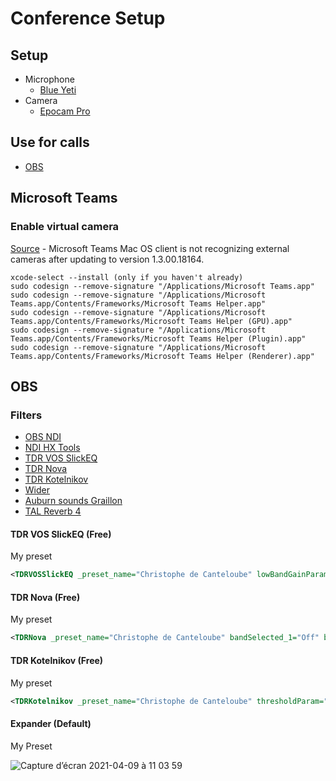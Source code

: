 # Conference Setup

## Setup

- Microphone
  - [Blue Yeti](https://www.bluemic.com/en-us/products/yeti/)
- Camera
  - [Epocam Pro](https://www.elgato.com/en/epoccam)

## Use for calls

- [OBS]()

## Microsoft Teams

### Enable virtual camera

[Source](https://answers.microsoft.com/en-us/msteams/forum/msteams_tfb-msteams_tfmac/microsoft-teams-mac-os-client-is-not-recognizing/d9e863be-d9a4-4d03-a4b8-1b5c7df58828) - Microsoft Teams Mac OS client is not recognizing external cameras after updating to version 1.3.00.18164.
```
xcode-select --install (only if you haven't already)
sudo codesign --remove-signature "/Applications/Microsoft Teams.app"
sudo codesign --remove-signature "/Applications/Microsoft Teams.app/Contents/Frameworks/Microsoft Teams Helper.app"
sudo codesign --remove-signature "/Applications/Microsoft Teams.app/Contents/Frameworks/Microsoft Teams Helper (GPU).app"
sudo codesign --remove-signature "/Applications/Microsoft Teams.app/Contents/Frameworks/Microsoft Teams Helper (Plugin).app"
sudo codesign --remove-signature "/Applications/Microsoft Teams.app/Contents/Frameworks/Microsoft Teams Helper (Renderer).app"
```

## OBS

### Filters

- [OBS NDI](https://obsproject.com/forum/resources/obs-ndi-newtek-ndi%E2%84%A2-integration-into-obs-studio.528/)
- [NDI HX Tools](https://www.newtek.com/ndihx/products/)
- [TDR VOS SlickEQ](https://www.tokyodawn.net/tdr-vos-slickeq/)
- [TDR Nova](https://www.tokyodawn.net/tdr-nova/)
- [TDR Kotelnikov](https://www.tokyodawn.net/tdr-kotelnikov)
- [Wider](https://polyversemusic.com/products/wider)
- [Auburn sounds Graillon](https://www.auburnsounds.com/products/Graillon.html)
- [TAL Reverb 4](https://tal-software.com/products/tal-reverb-4)

#### TDR VOS SlickEQ (Free)

My preset

```xml
<TDRVOSSlickEQ _preset_name="Christophe de Canteloube" lowBandGainParam="7.5" lowBandFreqParam="85" lowBandShapeParam="Bell" midBandGainParam="-4.5" midBandFreqParam="400" highBandGainParam="9.0" highBandFreqParam="5000" highBandShapeParam="Shelf" eqModelParam="German" eqSatParam="On" hpFreqParam="50" outSatModelParam="Deep" outSatDriveParam="9.0" outGainParam="6.0" bypassParam="Off" modeParam="Stereo" lowBandBypassParam="Off" midBandBypassParam="Off" highBandBypassParam="Off" autoGainParam="Off" qualityParam="Live"/>
```

#### TDR Nova (Free)

My preset

```xml
<TDRNova _preset_name="Christophe de Canteloube" bandSelected_1="Off" bandActive_1="On" bandGain_1="0.0" bandQ_1="0.50" bandFreq_1="100" bandType_1="Bell" bandDynActive_1="On" bandDynThreshold_1="-12.0" bandDynRatio_1="10.2" bandDynSplit_1="On" bandDynAttack_1="20" bandDynRelease_1="200" bandSelected_2="Off" bandActive_2="Off" bandGain_2="0.0" bandQ_2="0.60" bandFreq_2="400" bandType_2="Bell" bandDynActive_2="Off" bandDynThreshold_2="0.0" bandDynRatio_2="2.0" bandDynSplit_2="On" bandDynAttack_2="10" bandDynRelease_2="180" bandSelected_3="Off" bandActive_3="Off" bandGain_3="0.0" bandQ_3="0.50" bandFreq_3="2200" bandType_3="Bell" bandDynActive_3="Off" bandDynThreshold_3="0.0" bandDynRatio_3="2.0" bandDynSplit_3="On" bandDynAttack_3="5.0" bandDynRelease_3="160" bandSelected_4="On" bandActive_4="On" bandGain_4="0.0" bandQ_4="1.50" bandFreq_4="4200" bandType_4="Bell" bandDynActive_4="On" bandDynThreshold_4="-25.7" bandDynRatio_4="2.5" bandDynSplit_4="On" bandDynAttack_4="10" bandDynRelease_4="150" hpSelected_master="Off" hpActive_master="Off" hpFreq_master="15" hpType_master="24dB/oct" lpSelected_master="Off" lpActive_master="Off" lpFreq_master="30000" lpType_master="24dB/oct" bandGain_wide="0.0" bandDynActive_wide="Off" bandDynThreshold_wide="0.0" bandDynRatio_wide="1.5" bandDynAttack_wide="8.0" bandDynRelease_wide="200" bypass_master="Off" delta_master="Off" dryMix_master="0.0" gain_master="0.0" eqAutoGainParam="On" qualityParam="Eco" channelsParam="Stereo" analyzerModeParam="Analyzer: In" displayEqRangeParam="-/+ 12 dB" displayFFTRangeParam="48 dB" sidechainModeParam="Int SC" analyzerSpeedParam="Normal"/>
```

#### TDR Kotelnikov (Free)

My preset

```xml
<TDRKotelnikov _preset_name="Christophe de Canteloube" thresholdParam="-25.0" peakCrestParam="RMS" softKneeParam="9.0" ratioParam="2.5" attackParam="8.0" releasePeakParam="80" releaseRMSParam="250" makeUpParam="0.0" dryMixParam="off" dryWetParam="0.0" dryMixModeParam="Dry Mix" outGainParam="3.0" keyHPFrequencyParam="100" keyHPSlopeParam="6dB/Oct" keyStereoDiffParam="80" deltaParam="Off" bypassParam="Off" qualityParam="Eco" modeParam="Stereo" grDispScaleParam="3" grDispModeParam="Gain Reduction"/>
```

#### Expander (Default)

My Preset

![Capture d’écran 2021-04-09 à 11 03 59](https://user-images.githubusercontent.com/11084022/114156849-4c6c4080-9923-11eb-80e2-c423ecc1d5fb.png)
